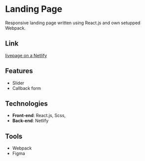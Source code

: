 # Landing Page

Responsive landing page written using React.js and own setupped Webpack.

## Link

[livepage on a Netlify](https://finance-ledger-landing-page.netlify.app/)

## Features

- Slider
- Callback form

## Technologies

- **Front-end**: React.js, Scss,
- **Back-end**: Netlify

## Tools

- Webpack
- Figma
